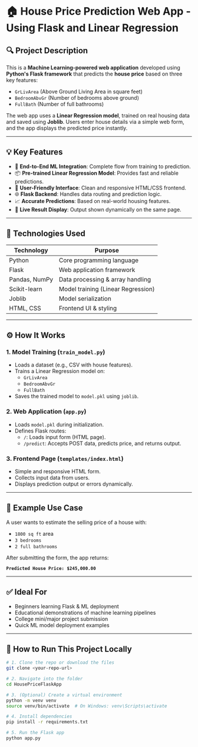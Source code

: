 # 🏠 House Price Prediction Web App - Using Flask and Linear Regression

## 🔍 Project Description

This is a **Machine Learning-powered web application** developed using **Python's Flask framework** that predicts the **house price** based on three key features:

- `GrLivArea` (Above Ground Living Area in square feet)
- `BedroomAbvGr` (Number of bedrooms above ground)
- `FullBath` (Number of full bathrooms)

The web app uses a **Linear Regression model**, trained on real housing data and saved using **Joblib**. Users enter house details via a simple web form, and the app displays the predicted price instantly.

---

## 💡 Key Features

- 🔗 **End-to-End ML Integration**: Complete flow from training to prediction.
- 📦 **Pre-trained Linear Regression Model**: Provides fast and reliable predictions.
- 🎨 **User-Friendly Interface**: Clean and responsive HTML/CSS frontend.
- 🌐 **Flask Backend**: Handles data routing and prediction logic.
- 📈 **Accurate Predictions**: Based on real-world housing features.
- 💬 **Live Result Display**: Output shown dynamically on the same page.

---

## 🧠 Technologies Used

| Technology         | Purpose                          |
|--------------------|----------------------------------|
| Python             | Core programming language        |
| Flask              | Web application framework        |
| Pandas, NumPy      | Data processing & array handling |
| Scikit-learn       | Model training (Linear Regression) |
| Joblib             | Model serialization              |
| HTML, CSS          | Frontend UI & styling            |

---

## ⚙️ How It Works

### 1. Model Training (`train_model.py`)
- Loads a dataset (e.g., CSV with house features).
- Trains a Linear Regression model on:
  - `GrLivArea`
  - `BedroomAbvGr`
  - `FullBath`
- Saves the trained model to `model.pkl` using `joblib`.

### 2. Web Application (`app.py`)
- Loads `model.pkl` during initialization.
- Defines Flask routes:
  - `/`: Loads input form (HTML page).
  - `/predict`: Accepts POST data, predicts price, and returns output.

### 3. Frontend Page (`templates/index.html`)
- Simple and responsive HTML form.
- Collects input data from users.
- Displays prediction output or errors dynamically.

---

## 📌 Example Use Case

A user wants to estimate the selling price of a house with:

- `1800 sq ft` area  
- `3 bedrooms`  
- `2 full bathrooms`  

After submitting the form, the app returns:

**`Predicted House Price: $245,000.00`**

---

## ✅ Ideal For

- Beginners learning Flask & ML deployment
- Educational demonstrations of machine learning pipelines
- College mini/major project submission
- Quick ML model deployment examples

---

## 🚀 How to Run This Project Locally

```bash
# 1. Clone the repo or download the files
git clone <your-repo-url>

# 2. Navigate into the folder
cd HousePriceFlaskApp

# 3. (Optional) Create a virtual environment
python -m venv venv
source venv/bin/activate  # On Windows: venv\Scripts\activate

# 4. Install dependencies
pip install -r requirements.txt

# 5. Run the Flask app
python app.py
